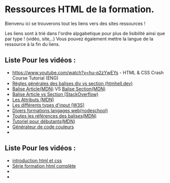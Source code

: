 # Ressources HTML de la formation.  

Bienvenu ici se trouverons tout les liens vers des sites ressources !  

Les liens sont à trié dans l'ordre alpgabetique pour plus de lisibilité ainsi que par type ! (vidéo, site,..)
Vous pouvez également mettre la langue de la ressource à la fin du liens.

## Liste Pour les vidéos :   
* https://www.youtube.com/watch?v=hu-q2zYwEYs - HTML & CSS Crash Course Tutorial (ENG) 
* [Règles générales des balises div vs section (htmhell.dev)](https://www.htmhell.dev/10-section-is-no-replacement-for-div/)
* [Balise Article(MDN)](https://developer.mozilla.org/fr/docs/Web/HTML/Element/article) VS [Balise Section(MDN)](https://developer.mozilla.org/fr/docs/Web/HTML/Element/section)
* [Balise Article vs Section (StackOverflow)](https://stackoverflow.com/questions/7549561/section-vs-article-html5#:~:text=Sections%20DONT%20have%20to%20be,whole%20document%20is%20one%20article.)
* [Les Attributs (MDN)](https://developer.mozilla.org/fr/docs/Web/HTML/Attributes)
* [Les différents types d'input (W3S)](https://www.w3schools.com/html/html_form_input_types.asp)
* [Divers formations langages web(nodeschool)](https://nodeschool.io/)
* [Toutes les références des balises(MDN)](https://developer.mozilla.org/fr/docs/Web/HTML/Reference)
* [Tutoriel pour débutants(MDN)](https://developer.mozilla.org/fr/docs/Web/HTML#beginners_tutorials)
* [Générateur de code couleurs](https://htmlcolorcodes.com/fr/ressources/meilleurs-generateurs-de-palette-de-couleur/)
*
## Liste Pour les vidéos :   
* [introduction html et css](https://youtu.be/hu-q2zYwEYs)
* [Série formation html complète](https://ronan-hello.fr/series/html)
* 
* 